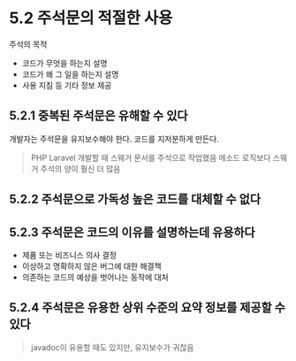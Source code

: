 # 5.2 주석문의 적절한 사용

주석의 목적
- 코드가 무엇을 하는지 설명
- 코드가 왜 그 일을 하는지 설명
- 사용 지침 등 기타 정보 제공

## 5.2.1 중복된 주석문은 유해할 수 있다

개발자는 주석문을 유지보수해야 한다.
코드를 지저분하게 만든다.

> PHP Laravel 개발할 때 스웨거 문서를 주석으로 작업했음
> 메소드 로직보다 스웨거 주석의 양이 훨신 더 많음

## 5.2.2 주석문으로 가독성 높은 코드를 대체할 수 없다

## 5.2.3 주석문은 코드의 이유를 설명하는데 유용하다

- 제품 또는 비즈니스 의사 결정
- 이상하고 명확하지 않은 버그에 대한 해결책
- 의존하는 코드의 예상을 벗어나는 동작에 대처

## 5.2.4 주석문은 유용한 상위 수준의 요약 정보를 제공할 수 있다

> javadoc이 유용할 때도 있지만, 유지보수가 귀찮음
